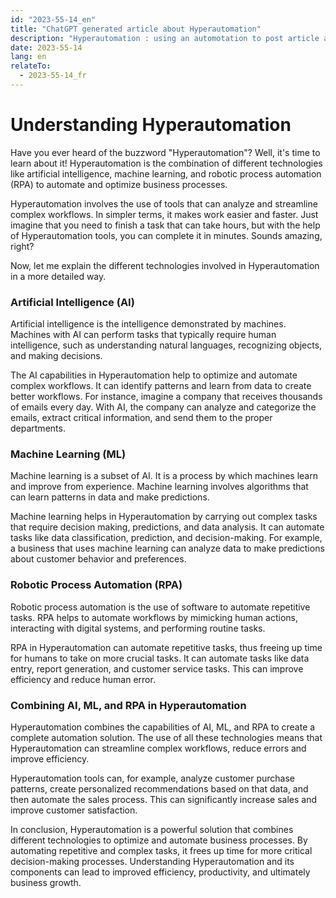 ```yaml
---
id: "2023-55-14_en"
title: "ChatGPT generated article about Hyperautomation"
description: "Hyperautomation : using an automotation to post article about computer science architecture, automaticaly and programmaticaly, every week, using OpenAI"
date: 2023-55-14
lang: en
relateTo:
  - 2023-55-14_fr
---
```




# Understanding Hyperautomation

Have you ever heard of the buzzword "Hyperautomation"? Well, it's time to learn about it! Hyperautomation is the combination of different technologies like artificial intelligence, machine learning, and robotic process automation (RPA) to automate and optimize business processes.

Hyperautomation involves the use of tools that can analyze and streamline complex workflows. In simpler terms, it makes work easier and faster. Just imagine that you need to finish a task that can take hours, but with the help of Hyperautomation tools, you can complete it in minutes. Sounds amazing, right?

Now, let me explain the different technologies involved in Hyperautomation in a more detailed way.

### Artificial Intelligence (AI)

Artificial intelligence is the intelligence demonstrated by machines. Machines with AI can perform tasks that typically require human intelligence, such as understanding natural languages, recognizing objects, and making decisions.

The AI capabilities in Hyperautomation help to optimize and automate complex workflows. It can identify patterns and learn from data to create better workflows. For instance, imagine a company that receives thousands of emails every day. With AI, the company can analyze and categorize the emails, extract critical information, and send them to the proper departments.

### Machine Learning (ML)

Machine learning is a subset of AI. It is a process by which machines learn and improve from experience. Machine learning involves algorithms that can learn patterns in data and make predictions.

Machine learning helps in Hyperautomation by carrying out complex tasks that require decision making, predictions, and data analysis. It can automate tasks like data classification, prediction, and decision-making. For example, a business that uses machine learning can analyze data to make predictions about customer behavior and preferences.

### Robotic Process Automation (RPA)

Robotic process automation is the use of software to automate repetitive tasks. RPA helps to automate workflows by mimicking human actions, interacting with digital systems, and performing routine tasks.

RPA in Hyperautomation can automate repetitive tasks, thus freeing up time for humans to take on more crucial tasks. It can automate tasks like data entry, report generation, and customer service tasks. This can improve efficiency and reduce human error.

### Combining AI, ML, and RPA in Hyperautomation

Hyperautomation combines the capabilities of AI, ML, and RPA to create a complete automation solution. The use of all these technologies means that Hyperautomation can streamline complex workflows, reduce errors and improve efficiency.

Hyperautomation tools can, for example, analyze customer purchase patterns, create personalized recommendations based on that data, and then automate the sales process. This can significantly increase sales and improve customer satisfaction.

In conclusion, Hyperautomation is a powerful solution that combines different technologies to optimize and automate business processes. By automating repetitive and complex tasks, it frees up time for more critical decision-making processes. Understanding Hyperautomation and its components can lead to improved efficiency, productivity, and ultimately business growth.